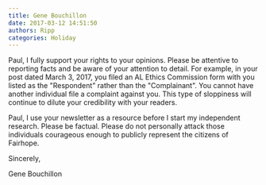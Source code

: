 ```yaml
---
title: Gene Bouchillon
date: 2017-03-12 14:51:50
authors: Ripp
categories: Holiday
---
```


 Paul, I fully support your rights to your opinions.  Please be attentive to reporting facts and be aware of your attention to detail.   For example, in your post dated March 3, 2017, you filed an AL Ethics Commission form with you listed as the "Respondent" rather than the "Complainant".  You cannot have another individual file a complaint against you.  This type of sloppiness will continue to dilute your credibility with your readers.

Paul, I use your newsletter as a resource before I start my independent research.  Please be factual.  Please do not personally attack those individuals courageous enough to publicly represent the citizens of Fairhope.

Sincerely,

Gene Bouchillon